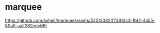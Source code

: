 # marquee



https://github.com/soheil/marquee/assets/52513082/f73813c3-1bf2-4a55-80a0-aa2382edc66f

